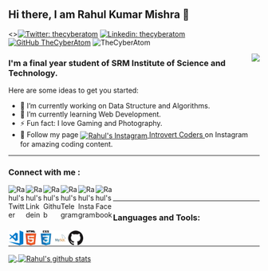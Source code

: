 ## Hi there, I am Rahul Kumar Mishra 👋

<>[![Twitter: thecyberatom](https://img.shields.io/twitter/follow/thecyberatom?style=social)](https://twitter.com/thecyberatom)
[![Linkedin: thecyberatom](https://img.shields.io/badge/-thecyberatom-blue?style=flat-square&logo=Linkedin&logoColor=white&link=https://www.linkedin.com/in/thecyberatom/)](https://www.linkedin.com/in/thecyberatom/)
[![GitHub TheCyberAtom](https://img.shields.io/github/followers/TheCyberAtom?label=follow&style=social)](https://github.com/TheCyberAtom)
<img height="20" src="https://komarev.com/ghpvc/?username=TheCyberAtom&label=Views&color=blue&style=plastic" alt="TheCyberAtom" />


<img align="right" height="200" src = "https://github.com/TheCyberAtom/TheCyberAtom/blob/master/tca.gif">

### I'm a final year student of SRM Institute of Science and Technology.

Here are some ideas to get you started:

- 🔭 I’m currently working on Data Structure and Algorithms.
- 🌱 I’m currently learning Web Development.
- ⚡ Fun fact: I love Gaming and Photography.
- 📌 Follow my page <a href="https://instagram.com/introvertcoders/"> 
  <img align="center" alt="Rahul's Instagram" width="15px" src="https://cdn.jsdelivr.net/npm/simple-icons@v3/icons/instagram.svg" />
  Introvert Coders </a> on Instagram for amazing coding content.
---
### Connect with me :
<a href="https://twitter.com/thecyberatom">
  <img align="left" alt="Rahul's Twitter" width="35px" src="https://cdn.jsdelivr.net/npm/simple-icons@v3/icons/twitter.svg" />
</a>
<a href="https://linkedin.com/in/thecyberatom">
  <img align="left" alt="Rahul's Linkdein" width="35px" src="https://cdn.jsdelivr.net/npm/simple-icons@v3/icons/linkedin.svg" />
</a>
<a href="https://github.com/TheCyberAtom">
  <img align="left" alt="Rahul's Github" width="35px" src="https://cdn.jsdelivr.net/npm/simple-icons@v3/icons/github.svg" />
</a>
<a href="https://t.me/thecyberatom">
  <img align="left" alt="Rahul's Telegram" width="35px" src="https://cdn.jsdelivr.net/npm/simple-icons@v3/icons/telegram.svg" />
</a>
<a href="https://instagram.com/thecyberatom/">
  <img align="left" alt="Rahul's Instagram" width="35px" src="https://cdn.jsdelivr.net/npm/simple-icons@v3/icons/instagram.svg" />
</a>
<a href="https://www.facebook.com/thecyberatom/">
  <img align="left" alt="Rahul's Facebook" width="35px" src="https://cdn.jsdelivr.net/npm/simple-icons@v3/icons/facebook.svg" />
</a>
<br/>

---

### Languages and Tools:

<img align="left" alt="Visual Studio Code" width="30px" src="https://raw.githubusercontent.com/github/explore/80688e429a7d4ef2fca1e82350fe8e3517d3494d/topics/visual-studio-code/visual-studio-code.png" />
<img align="left" alt="HTML5" width="30px" src="https://raw.githubusercontent.com/github/explore/80688e429a7d4ef2fca1e82350fe8e3517d3494d/topics/html/html.png" />
<img align="left" alt="CSS3" width="30px" src="https://raw.githubusercontent.com/github/explore/80688e429a7d4ef2fca1e82350fe8e3517d3494d/topics/css/css.png" />
<img align="left" alt="MySQL" width="30px" src="https://raw.githubusercontent.com/github/explore/80688e429a7d4ef2fca1e82350fe8e3517d3494d/topics/mysql/mysql.png" />
<img align="left" alt="GitHub" width="30px" src="https://raw.githubusercontent.com/github/explore/78df643247d429f6cc873026c0622819ad797942/topics/github/github.png" />
<br />

---

<a href="https://github.com/TheCyberAtom">
  <img align="center" src="https://github-readme-stats.vercel.app/api/top-langs/?username=TheCyberAtom&theme=dark&hide_langs_below=1" />
</a>
<a href="https://github.com/TheCyberAtom">
 <img align="center" src="https://github-readme-stats.vercel.app/api?username=TheCyberAtom&show_icons=true&theme=dark&line_height=27" alt="Rahul's github stats"/>
</a>
<br/>
